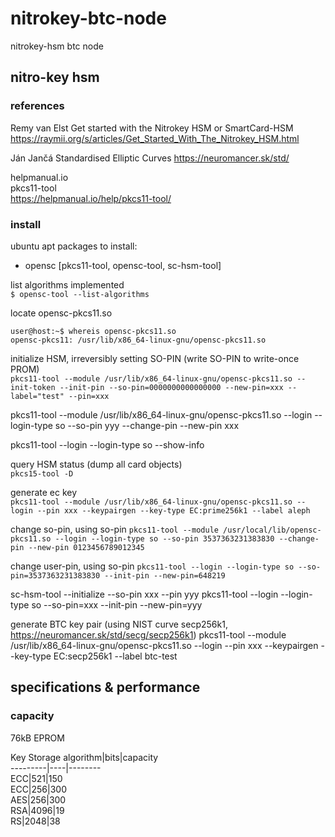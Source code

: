 # nitrokey-btc-node
nitrokey-hsm btc node

## nitro-key hsm

### references

Remy van Elst
Get started with the Nitrokey HSM or SmartCard-HSM
https://raymii.org/s/articles/Get_Started_With_The_Nitrokey_HSM.html

Ján Jančá
Standardised Elliptic Curves
https://neuromancer.sk/std/

helpmanual.io  
pkcs11-tool  
https://helpmanual.io/help/pkcs11-tool/  


### install

ubuntu apt packages to install:  
- opensc [pkcs11-tool, opensc-tool, sc-hsm-tool]  

list algorithms implemented  
```$ opensc-tool --list-algorithms```  

locate opensc-pkcs11.so

    user@host:~$ whereis opensc-pkcs11.so  
    opensc-pkcs11: /usr/lib/x86_64-linux-gnu/opensc-pkcs11.so  

initialize HSM, irreversibly setting SO-PIN (write SO-PIN to write-once PROM)  
```pkcs11-tool --module /usr/lib/x86_64-linux-gnu/opensc-pkcs11.so --init-token --init-pin --so-pin=0000000000000000 --new-pin=xxx --label="test" --pin=xxx```  

pkcs11-tool --module /usr/lib/x86_64-linux-gnu/opensc-pkcs11.so --login --login-type so --so-pin yyy --change-pin --new-pin xxx  

pkcs11-tool --login --login-type so --show-info


query HSM status (dump all card objects)  
```pkcs15-tool -D```

generate ec key  
```pkcs11-tool --module /usr/lib/x86_64-linux-gnu/opensc-pkcs11.so --login --pin xxx --keypairgen --key-type EC:prime256k1 --label aleph```

change so-pin, using so-pin
```pkcs11-tool --module /usr/local/lib/opensc-pkcs11.so --login --login-type so --so-pin 3537363231383830 --change-pin --new-pin 0123456789012345```


change user-pin, using so-pin
```pkcs11-tool --login --login-type so --so-pin=3537363231383830 --init-pin --new-pin=648219```


sc-hsm-tool --initialize --so-pin xxx --pin yyy
pkcs11-tool --login --login-type so --so-pin=xxx --init-pin --new-pin=yyy


generate BTC key pair (using NIST curve secp256k1, https://neuromancer.sk/std/secg/secp256k1)
pkcs11-tool --module /usr/lib/x86_64-linux-gnu/opensc-pkcs11.so --login --pin xxx --keypairgen --key-type EC:secp256k1 --label btc-test


## specifications & performance

### capacity

76kB EPROM  

Key Storage
algorithm|bits|capacity  
---------|----|--------  
ECC|521|150  
ECC|256|300  
AES|256|300  
RSA|4096|19  
RS|2048|38  
